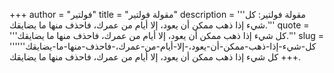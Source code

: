 +++
author = "فولتير"
title = "مقولة فولتير"
description = '''مقولة فولتير: كل شيء إذا ذهب ممكن أن يعود، إلا أيام من عمرك، فاحذف منها ما يضايقك.'''
quote = '''كل شيء إذا ذهب ممكن أن يعود، إلا أيام من عمرك، فاحذف منها ما يضايقك.'''
slug = '''كل-شيء-إذا-ذهب-ممكن-أن-يعود،-إلا-أيام-من-عمرك،-فاحذف-منها-ما-يضايقك'''
+++
كل شيء إذا ذهب ممكن أن يعود، إلا أيام من عمرك، فاحذف منها ما يضايقك.
